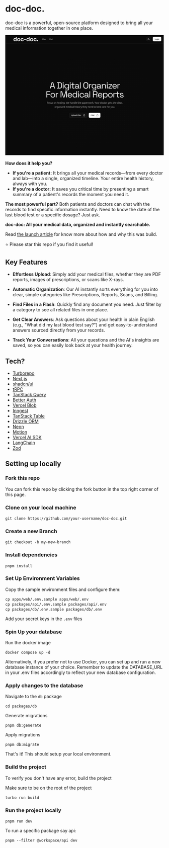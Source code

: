 # doc-doc.

doc-doc is a powerful, open-source platform designed to bring all your medical information together in one place.

![doc-doc.](/apps/web/public/og.png)

**How does it help you?**

- **If you're a patient:** It brings all your medical records—from every doctor and lab—into a single, organized timeline. Your entire health history, always with you.
- **If you're a doctor:** It saves you critical time by presenting a smart summary of a patient's records the moment you need it.

**The most powerful part?** Both patients and doctors can chat with the records to find specific information instantly. Need to know the date of the last blood test or a specific dosage? Just ask.

**doc-doc: All your medical data, organized and instantly searchable.**

Read [the launch article](https://www.adeshgg.in/blog/doc-doc) for know more about how and why this was build.

⭐ Please star this repo if you find it useful!

## Key Features

- **Effortless Upload**: Simply add your medical files, whether they are PDF reports, images of prescriptions, or scans like X-rays.

- **Automatic Organization**: Our AI instantly sorts everything for you into clear, simple categories like Prescriptions, Reports, Scans, and Billing.

- **Find Files in a Flash**: Quickly find any document you need. Just filter by a category to see all related files in one place.

- **Get Clear Answers**: Ask questions about your health in plain English (e.g., "What did my last blood test say?") and get easy-to-understand answers sourced directly from your records.

- **Track Your Conversations**: All your questions and the AI's insights are saved, so you can easily look back at your health journey.

## Tech?

- [Turborepo](https://turborepo.com/)
- [Next.js](https://nextjs.org/)
- [shadcn/ui](https://ui.shadcn.com/)
- [tRPC](https://trpc.io/)
- [TanStack Query](https://tanstack.com/query/latest)
- [Better Auth](https://better-auth.vercel.app/)
- [Vercel Blob](https://vercel.com/docs/storage/vercel-blob)
- [Inngest](https://www.inngest.com/)
- [TanStack Table](https://tanstack.com/table/latest)
- [Drizzle ORM](https://orm.drizzle.team/)
- [Neon](https://neon.tech/)
- [Motion](https://motion.dev/)
- [Vercel AI SDK](https://sdk.vercel.ai/docs)
- [LangChain](https://www.langchain.com/)
- [Zod](https://zod.dev/)

## Setting up locally

### Fork this repo

You can fork this repo by clicking the fork button in the top right corner of this page.

### Clone on your local machine

```shell
git clone https://github.com/your-username/doc-doc.git
```

### Create a new Branch

```shell
git checkout -b my-new-branch
```

### Install dependencies

```shell
pnpm install
```

### Set Up Environment Variables

Copy the sample environment files and configure them:

```shell
cp apps/web/.env.sample apps/web/.env
cp packages/api/.env.sample packages/api/.env
cp packages/db/.env.sample packages/db/.env
```

Add your secret keys in the `.env` files

### Spin Up your database

Run the docker image

```shell
docker compose up -d
```

Alternatively, if you prefer not to use Docker, you can set up and run a new database instance of your choice. Remember to update the DATABASE_URL in your .env files accordingly to reflect your new database configuration.

### Apply changes to the database

Navigate to the `db` package

```shell
cd packages/db
```

Generate migrations

```shell
pnpm db:generate
```

Apply migrations

```shell
pnpm db:migrate
```

That's it! This should setup your local environment.

### Build the project

To verify you don't have any error, build the project

Make sure to be on the root of the project

```shell
turbo run build
```

### Run the project locally

```shell
pnpm run dev
```

To run a specific package say api:

```shell
pnpm --filter @workspace/api dev
```
